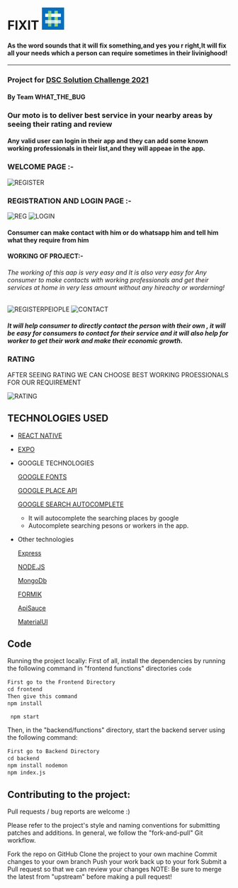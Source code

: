 # FIXIT  <img src="https://github.com/aryanmonger20/FixIt/blob/master/frontend/app/assets/logo.png" width="50" height="50">
#### As the word sounds that it will fix something,and yes you r right,It will fix all your needs which  a person can require sometimes in their livinighood!

---
### Project for [DSC Solution Challenge 2021](https://developers.google.com/community/dsc-solution-challenge "DSC Solution Challange 2021")
#### By Team WHAT_THE_BUG
### Our moto is to deliver best service in your nearby areas  by seeing their rating and review 
#### Any valid user can login in their app and they can add some known working professionals in their list,and they will appeae in the app.
### WELCOME PAGE :-
![REGISTER](https://user-images.githubusercontent.com/57488430/113031819-c6c2f500-91ac-11eb-9b13-a44b722db9f6.jpeg)

### REGISTRATION AND LOGIN PAGE :-
![REG](https://user-images.githubusercontent.com/57488430/113045099-0ba25800-91bc-11eb-99a0-b6ed504f66a4.jpeg)
![LOGIN](https://user-images.githubusercontent.com/57488430/113032006-fbcf4780-91ac-11eb-82b3-f1f5ac089628.jpeg)
#### Consumer can make contact with him or do whatsapp him and tell him what they require from him
#### WORKING OF PROJECT:-
###### The working of this aap is very easy and It is also very easy for Any consumer to make contacts with working professionals and get their services at home in very less amount without any hireachy or worderning!
![REGISTERPEIOPLE](https://user-images.githubusercontent.com/57488430/113032790-df7fda80-91ad-11eb-8355-4fc905fb333a.jpeg)
![CONTACT](https://user-images.githubusercontent.com/57488430/113032827-edcdf680-91ad-11eb-89ab-65915b373e59.jpeg)

##### It will help consumer to directly contact the person with their own , it will be easy for consumers to contact for their service and it will also help for worker to get their work and make their economic growth.
### RATING 
AFTER SEEING RATING WE CAN CHOOSE BEST WORKING PROESSIONALS FOR OUR REQUIREMENT

![RATING](https://user-images.githubusercontent.com/57488430/113032989-1f46c200-91ae-11eb-9f7a-7dfc748c171f.jpeg)












## TECHNOLOGIES USED

  


+ [REACT NATIVE](https://reactnative.dev/)
+ [EXPO](https://expo.io/)


+ GOOGLE TECHNOLOGIES  

   

    [GOOGLE FONTS](https://fonts.google.com/)
    
    [GOOGLE PLACE API](https://developers.google.com/maps/documentation/geocoding/overview)

    [GOOGLE SEARCH AUTOCOMPLETE](https://rapidapi.com/apigeek/api/google-search3?utm_source=google&utm_medium=cpc&utm_campaign=Beta&utm_term=%2Bgoogle%20%2Bsearch%20%2Bapi_b&gclid=Cj0KCQjwmIuDBhDXARIsAFITC_6WNJqbgIZkMEpWfkGLo2cIHOKgelVVuyClnPziqzF21thp-aDk3BcaAkv4EALw_wcB)
    + It will autocomplete the searching places by google
    - Autocomplete searching pesons or workers in the app.

+ Other technologies

    [Express](https://expressjs.com/)

    [NODE.JS](https://nodejs.org/en/)
    
    [MongoDb](https://www.mongodb.com/cloud/atlas/lp/try2-in?utm_source=google&utm_campaign=gs_apac_india_search_core_brand_atlas_desktop&utm_term=mongodb&utm_medium=cpc_paid_search&utm_ad=e&utm_ad_campaign_id=12212624347&gclid=Cj0KCQjwmIuDBhDXARIsAFITC_7D2ffpVM7PS1YyU4LaIG1TnbgDdSnpKTBHFxV_gy4bc_SGDv3YoPAaAocyEALw_wcB)

     [FORMIK](https://formik.org/)

    [ApiSauce](https://www.npmjs.com/package/apisauce)

    [MaterialUI](https://material-ui.com/)


## Code

Running the project locally:
First of all, install the dependencies by running the following command in "frontend functions" directories
`code`

```
First go to the Frontend Directory
cd frontend
Then give this command
npm install
```
```
 npm start
```
Then, in the "backend/functions" directory, start the backend server using the following command:
```
First go to Backend Directory
cd backend
npm install nodemon
npm index.js
```

## Contributing to the project:
Pull requests / bug reports are welcome :)

Please refer to the project's style and naming conventions for submitting patches and additions. In general, we follow the "fork-and-pull" Git workflow.

Fork the repo on GitHub
Clone the project to your own machine
Commit changes to your own branch
Push your work back up to your fork
Submit a Pull request so that we can review your changes
NOTE: Be sure to merge the latest from "upstream" before making a pull request!

